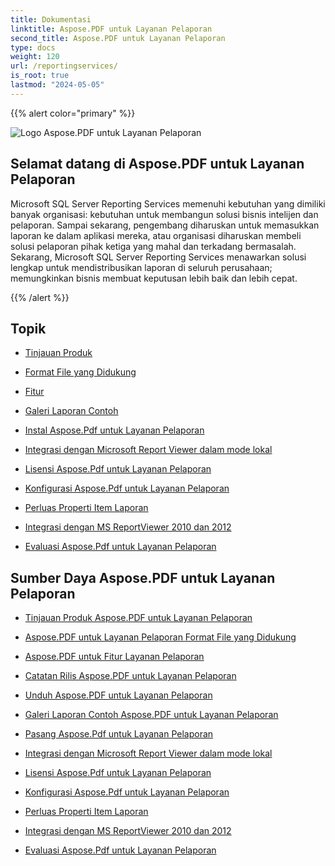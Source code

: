 ```yaml
---
title: Dokumentasi
linktitle: Aspose.PDF untuk Layanan Pelaporan
second_title: Aspose.PDF untuk Layanan Pelaporan
type: docs
weight: 120
url: /reportingservices/
is_root: true
lastmod: "2024-05-05"
---
```


{{% alert color="primary" %}}

![Logo Aspose.PDF untuk Layanan Pelaporan](home_5.png)

## Selamat datang di Aspose.PDF untuk Layanan Pelaporan

Microsoft SQL Server Reporting Services memenuhi kebutuhan yang dimiliki banyak organisasi: kebutuhan untuk membangun solusi bisnis intelijen dan pelaporan. Sampai sekarang, pengembang diharuskan untuk memasukkan laporan ke dalam aplikasi mereka, atau organisasi diharuskan membeli solusi pelaporan pihak ketiga yang mahal dan terkadang bermasalah. Sekarang, Microsoft SQL Server Reporting Services menawarkan solusi lengkap untuk mendistribusikan laporan di seluruh perusahaan; memungkinkan bisnis membuat keputusan lebih baik dan lebih cepat.

{{% /alert %}}

## Topik

- [Tinjauan Produk](/pdf/reportingservices/product-overview/)
- [Format File yang Didukung](/pdf/reportingservices/supported-file-formats/)

- [Fitur](/pdf/reportingservices/features/)
- [Galeri Laporan Contoh](/pdf/reportingservices/sample-reports-gallery/)
- [Instal Aspose.Pdf untuk Layanan Pelaporan](/pdf/reportingservices/install-aspose-pdf-for-reporting-services/)
- [Integrasi dengan Microsoft Report Viewer dalam mode lokal](/pdf/reportingservices/integration-with-microsoft-report-viewer-in-local-mode/)
- [Lisensi Aspose.Pdf untuk Layanan Pelaporan](/pdf/reportingservices/license-aspose-pdf-for-reporting-services/)
- [Konfigurasi Aspose.Pdf untuk Layanan Pelaporan](/pdf/reportingservices/configure-aspose-pdf-for-reporting-services/)
- [Perluas Properti Item Laporan](/pdf/reportingservices/expand-report-items-properties/)
- [Integrasi dengan MS ReportViewer 2010 dan 2012](/pdf/reportingservices/integration-with-ms-reportviewer-2010-and-2012/)
- [Evaluasi Aspose.Pdf untuk Layanan Pelaporan](/pdf/reportingservices/evaluate-aspose-pdf-for-reporting-services/)

## Sumber Daya Aspose.PDF untuk Layanan Pelaporan

- [Tinjauan Produk Aspose.PDF untuk Layanan Pelaporan](/pdf/reportingservices/product-overview/)
- [Aspose.PDF untuk Layanan Pelaporan Format File yang Didukung](/pdf/reportingservices/supported-file-formats/)
- [Aspose.PDF untuk Fitur Layanan Pelaporan](/pdf/reportingservices/features/)
- [Catatan Rilis Aspose.PDF untuk Layanan Pelaporan](https://releases.aspose.com/pdf/reportingservices/release-notes/)
- [Unduh Aspose.PDF untuk Layanan Pelaporan](https://releases.aspose.com/pdf/reportingservices/)
- [Galeri Laporan Contoh Aspose.PDF untuk Layanan Pelaporan](/pdf/reportingservices/sample-reports-gallery/)
- [Pasang Aspose.Pdf untuk Layanan Pelaporan](/pdf/reportingservices/install-aspose-pdf-for-reporting-services/)
- [Integrasi dengan Microsoft Report Viewer dalam mode lokal](/pdf/reportingservices/integration-with-microsoft-report-viewer-in-local-mode/)
- [Lisensi Aspose.Pdf untuk Layanan Pelaporan](/pdf/reportingservices/license-aspose-pdf-for-reporting-services/)
- [Konfigurasi Aspose.Pdf untuk Layanan Pelaporan](/pdf/reportingservices/configure-aspose-pdf-for-reporting-services/)

- [Perluas Properti Item Laporan](/pdf/reportingservices/expand-report-items-properties/)
- [Integrasi dengan MS ReportViewer 2010 dan 2012](/pdf/reportingservices/integration-with-ms-reportviewer-2010-and-2012/)
- [Evaluasi Aspose.Pdf untuk Layanan Pelaporan](/pdf/reportingservices/evaluate-aspose-pdf-for-reporting-services/)